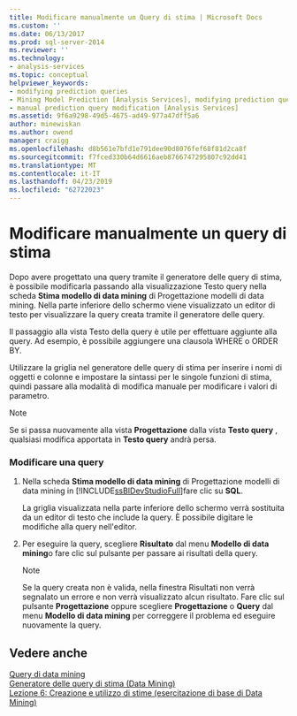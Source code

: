 ```yaml
---
title: Modificare manualmente un Query di stima | Microsoft Docs
ms.custom: ''
ms.date: 06/13/2017
ms.prod: sql-server-2014
ms.reviewer: ''
ms.technology:
- analysis-services
ms.topic: conceptual
helpviewer_keywords:
- modifying prediction queries
- Mining Model Prediction [Analysis Services], modifying prediction queries
- manual prediction query modification [Analysis Services]
ms.assetid: 9f6a9298-49d5-4675-ad49-977a47dff5a6
author: minewiskan
ms.author: owend
manager: craigg
ms.openlocfilehash: d8b561e7bfd1e791dee90d8076fef68f81d2ca8f
ms.sourcegitcommit: f7fced330b64d6616aeb8766747295807c92dd41
ms.translationtype: MT
ms.contentlocale: it-IT
ms.lasthandoff: 04/23/2019
ms.locfileid: "62722023"
---
```

# <a name="manually-edit-a-prediction-query"></a>Modificare manualmente un query di stima
  Dopo avere progettato una query tramite il generatore delle query di stima, è possibile modificarla passando alla visualizzazione Testo query nella scheda **Stima modello di data mining** di Progettazione modelli di data mining. Nella parte inferiore dello schermo viene visualizzato un editor di testo per visualizzare la query creata tramite il generatore delle query.  
  
 Il passaggio alla vista Testo della query è utile per effettuare aggiunte alla query. Ad esempio, è possibile aggiungere una clausola WHERE o ORDER BY.  
  
 Utilizzare la griglia nel generatore delle query di stima per inserire i nomi di oggetti e colonne e impostare la sintassi per le singole funzioni di stima, quindi passare alla modalità di modifica manuale per modificare i valori di parametro.  
  
> [!NOTE]  
>  Se si passa nuovamente alla vista **Progettazione** dalla vista **Testo query** , qualsiasi modifica apportata in **Testo query** andrà persa.  
  
### <a name="modify-a-query"></a>Modificare una query  
  
1.  Nella scheda **Stima modello di data mining** di Progettazione modelli di data mining in [!INCLUDE[ssBIDevStudioFull](../../includes/ssbidevstudiofull-md.md)]fare clic su **SQL**.  
  
     La griglia visualizzata nella parte inferiore dello schermo verrà sostituita da un editor di testo che include la query. È possibile digitare le modifiche alla query nell'editor.  
  
2.  Per eseguire la query, scegliere **Risultato** dal menu **Modello di data mining**o fare clic sul pulsante per passare ai risultati della query.  
  
    > [!NOTE]  
    >  Se la query creata non è valida, nella finestra Risultati non verrà segnalato un errore e non verrà visualizzato alcun risultato. Fare clic sul pulsante **Progettazione** oppure scegliere **Progettazione** o **Query** dal menu **Modello di data mining** per correggere il problema ed eseguire nuovamente la query.  
  
## <a name="see-also"></a>Vedere anche  
 [Query di data mining](data-mining-queries.md)   
 [Generatore delle query di stima &#40;Data Mining&#41;](../prediction-query-builder-data-mining.md)   
 [Lezione 6: Creazione e utilizzo di stime &#40;esercitazione di base di Data Mining&#41;](../../tutorials/lesson-6-creating-and-working-with-predictions-basic-data-mining-tutorial.md)  
  
  
